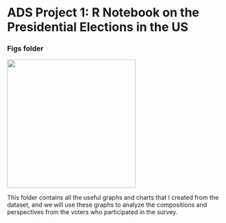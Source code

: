 # ADS Project 1:  R Notebook on the Presidential Elections in the US

### Figs folder

<img src="1fb7ef0093d946a3a23cbb9dccdda5f6_th。gif" width="300">

This folder contains all the useful graphs and charts that I created from the dataset, and we will use these graphs to analyze the compositions and perspectives from the voters who participated in the survey.